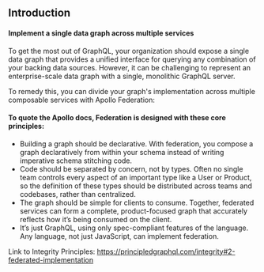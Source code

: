 ## Introduction
#### Implement a single data graph across multiple services

To get the most out of GraphQL, your organization should expose a single data graph that provides a unified interface for querying any combination of your backing data sources. However, it can be challenging to represent an enterprise-scale data graph with a single, monolithic GraphQL server.

To remedy this, you can divide your graph's implementation across multiple composable services with Apollo Federation:

#### To quote the Apollo docs, Federation is designed with these core principles:

* Building a graph should be declarative. With federation, you compose a graph declaratively from within your schema instead of writing imperative schema stitching code.
* Code should be separated by concern, not by types. Often no single team controls every aspect of an important type like a User or Product, so the definition of these types should be distributed across teams and codebases, rather than centralized.
* The graph should be simple for clients to consume. Together, federated services can form a complete, product-focused graph that accurately reflects how it’s being consumed on the client.
* It’s just GraphQL, using only spec-compliant features of the language. Any language, not just JavaScript, can implement federation.

Link to Integrity Principles: https://principledgraphql.com/integrity#2-federated-implementation
